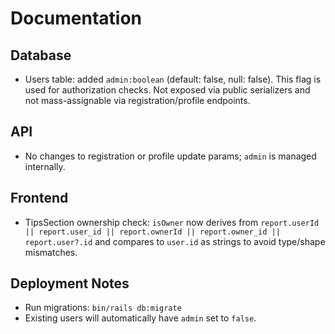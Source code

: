 # Documentation

## Database

- Users table: added `admin:boolean` (default: false, null: false). This flag is used for authorization checks. Not exposed via public serializers and not mass-assignable via registration/profile endpoints.

## API

- No changes to registration or profile update params; `admin` is managed internally.

## Frontend

- TipsSection ownership check: `isOwner` now derives from `report.userId || report.user_id || report.ownerId || report.owner_id || report.user?.id` and compares to `user.id` as strings to avoid type/shape mismatches.

## Deployment Notes

- Run migrations: `bin/rails db:migrate`
- Existing users will automatically have `admin` set to `false`.
